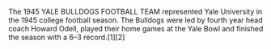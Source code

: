 The 1945 YALE BULLDOGS FOOTBALL TEAM represented Yale University in the 1945 college football season. The Bulldogs were led by fourth year head coach Howard Odell, played their home games at the Yale Bowl and finished the season with a 6–3 record.[1][2]
